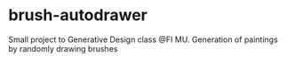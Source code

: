 # brush-autodrawer
Small project to Generative Design class @FI MU. Generation of paintings by randomly drawing brushes
